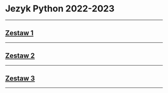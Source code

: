 # Jezyk Python 2022-2023

---

## [Zestaw 1](Zestaw%2001/)

---

## [Zestaw 2](Zestaw%2002/)

---

## [Zestaw 3](Zestaw%2003/)

---
